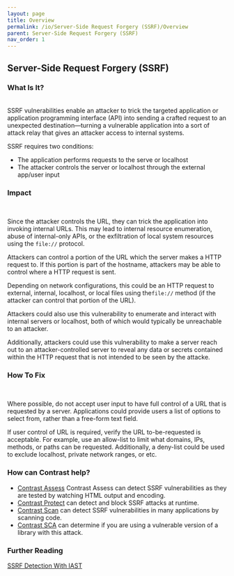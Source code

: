```yaml
---
layout: page
title: Overview
permalink: /io/Server-Side Request Forgery (SSRF)/Overview
parent: Server-Side Request Forgery (SSRF)
nav_order: 1
---
```


## Server-Side Request Forgery (SSRF)

### What Is It?
<br/>
SSRF vulnerabilities enable an attacker to trick the targeted application or application programming interface (API) into sending a crafted request to an unexpected destination—turning a vulnerable application into a sort of attack relay that gives an attacker access to internal systems. 

SSRF requires two conditions: 

- The application performs requests to the serve or localhost
- The attacker controls the server or localhost through the external app/user input 


### Impact
<br/>

Since the attacker controls the URL, they can trick the application into invoking internal URLs. 
This may lead to internal resource enumeration, abuse of internal-only APIs, or the exfiltration of local system resources using the ```file://``` protocol. 

Attackers can control a portion of the URL which the server makes a HTTP request to. 
If this portion is part of the hostname, attackers may be able to control where a HTTP request is sent. 

Depending on network configurations, this could be an HTTP request to external, internal, localhost, or local files using the```file://``` method (if the attacker can control that portion of the URL). 

Attackers could also use this vulnerability to enumerate and interact with internal servers or localhost, both of which would typically be unreachable to an attacker. 

Additionally, attackers could use this vulnerability to make a server reach out to an attacker-controlled server to reveal any data or secrets contained within the HTTP request that is not intended to be seen by the attacke. 


### How To Fix 
<br/>

Where possible, do not accept user input to have full control of a URL that is requested by a server. Applications could provide users a list of options to select from, rather than a free-form text field. 

If user control of URL is required, verify the URL to-be-requested is acceptable. For example, use an allow-list to limit what domains, IPs, methods, or paths can be requested. Additionally, a deny-list could be used to exclude localhost, private network ranges, or etc.


### How can Contrast help?


- [Contrast Assess](https://www.contrastsecurity.com/contrast-assess) Contrast Assess can detect SSRF vulnerabilities as they are tested by watching HTML output and encoding.
- [Contrast Protect](https://www.contrastsecurity.com/contrast-protect) can detect and block SSRF attacks at runtime. 
- [Contrast Scan](https://www.contrastsecurity.com/contrast-scan) can detect SSRF vulnerabilities in many applications by scanning code.
- [Contrast SCA](https://www.contrastsecurity.com/contrast-sca) can determine if you are using a vulnerable version of a library with this attack.

### Further Reading

[SSRF Detection With IAST](https://www.contrastsecurity.com/security-influencers/iast-is-the-only-way-to-accurately-detect-ssrf?hsLang=en-us)
